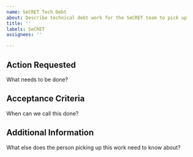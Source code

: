 ```yaml
---
name: SeCRET Tech Debt
about: Describe technical debt work for the SeCRET team to pick up
title: ''
labels: SeCRET
assignees: ''

---
```


## Action Requested
What needs to be done?

## Acceptance Criteria
When can we call this done?

## Additional Information
What else does the person picking up this work need to know about?